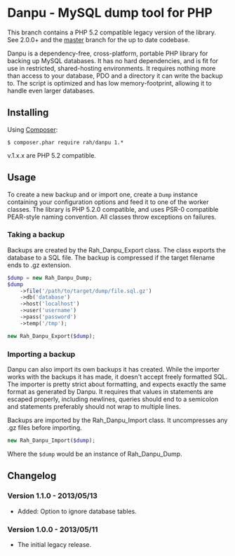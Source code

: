 Danpu - MySQL dump tool for PHP
=========

This branch contains a PHP 5.2 compatible legacy version of the library. See 2.0.0+ and the [master](https://github.com/gocom/danpu) branch for the up to date codebase.

Danpu is a dependency-free, cross-platform, portable PHP library for backing up MySQL databases. It has no hard dependencies, and is fit for use in restricted, shared-hosting environments. It requires nothing more than access to your database, PDO and a directory it can write the backup to. The script is optimized and has low memory-footprint, allowing it to handle even larger databases.

Installing
---------

Using [Composer](http://getcomposer.org):

    $ composer.phar require rah/danpu 1.*

v.1.x.x are PHP 5.2 compatible.

Usage
---------

To create a new backup and or import one, create a ```Dump``` instance containing your configuration options and feed it to one of the worker classes. The library is PHP 5.2.0 compatible, and uses PSR-0 compatible PEAR-style naming convention. All classes throw exceptions on failures.

### Taking a backup

Backups are created by the Rah_Danpu_Export class. The class exports the database to a SQL file. The backup is compressed if the target filename ends to .gz extension.

```php
$dump = new Rah_Danpu_Dump;
$dump
    ->file('/path/to/target/dump/file.sql.gz')
    ->db('database')
    ->host('localhost')
    ->user('username')
    ->pass('password')
    ->temp('/tmp');

new Rah_Danpu_Export($dump);
```

### Importing a backup

Danpu can also import its own backups it has created. While the importer works with the backups it has made, it doesn't accept freely formatted SQL. The importer is pretty strict about formatting, and expects exactly the same format as generated by Danpu. It requires that values in statements are escaped properly, including newlines, queries should end to a semicolon and statements preferably should not wrap to multiple lines.

Backups are imported by the Rah_Danpu_Import class. It uncompresses any .gz files before importing.

```php
new Rah_Danpu_Import($dump);
```

Where the ```$dump``` would be an instance of Rah_Danpu_Dump.

Changelog
---------

### Version 1.1.0 - 2013/05/13

* Added: Option to ignore database tables.

### Version 1.0.0 - 2013/05/11

* The initial legacy release.